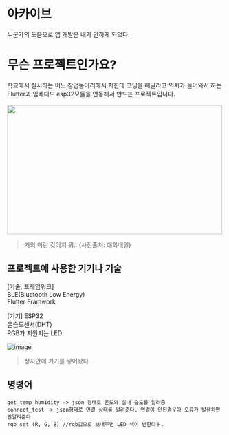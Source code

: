 # 아카이브
누군가의 도음으로 앱 개발은 내가 안하게 되었다.

# 무슨 프로젝트인가요?
학교에서 실시하는 어느 창업동아리에서 저한데 코딩을 해달라고 의뢰가 들어와서 하는 Flutter과 임베디드 esp32모듈을 연동해서 만드는 프로젝트입니다. 
<br>
<br>
<img src="https://github.com/user-attachments/assets/f9b8dc30-ebaa-4bd2-a391-a1b9412bf5df" width="500" height="300">
>거의 이런 것이지 뭐.. (사진출처: 대학내일)

## 프로젝트에 사용한 기기나 기술
[기술, 프레임워크]<br>
BLE(Bluetooth Low Energy)<br>
Flutter Framwork

[기기]
ESP32<br>
온습도센서(DHT)<br>
RGB가 지원되는 LED

![image](https://github.com/user-attachments/assets/40f0e607-49bd-440d-a80f-5aed85190630)
> 상자안에 기기를 넣어놨다.
## 명령어 
```
get_temp_humidity -> json 형태로 온도와 실내 습도를 알려줌
connect_test -> json형태로 연결 상태를 알려준다. 연결이 안된경우아 오류가 발생하면 안알려준다
rgb_set (R, G, B) //rgb깂으로 보내주면 LED 색이 변한댜ㅏ.
```


